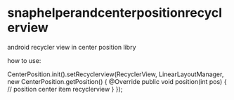 # snaphelperandcenterpositionrecyclerview
android recycler view  in center position libry  

how to  use:



  CenterPosition.init().setRecyclerview(RecyclerView, LinearLayoutManager, new CenterPosition.getPosition() {
            @Override
            public void position(int pos) {
                // position center item recyclerview 
            }
        });
